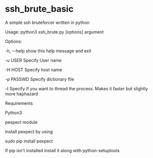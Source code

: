 # ssh_brute_basic
A simple ssh bruteforcer written in python

Usage:  python3   ssh_brute.py  [options]   argument

Options:

  -h, --help  show this help message and exit

  -u USER     Specify User name

  -H HOST     Specify host name

  -p PASSWD   Specify dictionary file

  -t          Specify if you want to thread the process. Makes it faster but slightly more haphazard
  
Requirements

Python3

pexpect module

Install pexpect by using 

  sudo pip install pexpect

If pip isn't installed install it along with python-setuptools
